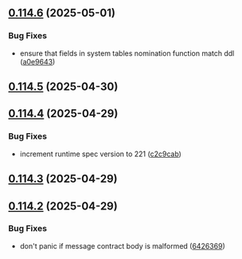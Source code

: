## [0.114.6](https://github.com/spaceandtimefdn/sxt-node-archive/compare/v0.114.5...v0.114.6) (2025-05-01)


### Bug Fixes

* ensure that fields in system tables nomination function match ddl ([a0e9643](https://github.com/spaceandtimefdn/sxt-node-archive/commit/a0e9643fb6f1e5edaa81b4b65176a3c1e9a46485))



## [0.114.5](https://github.com/spaceandtimefdn/sxt-node-archive/compare/v0.114.4...v0.114.5) (2025-04-30)



## [0.114.4](https://github.com/spaceandtimefdn/sxt-node-archive/compare/v0.114.3...v0.114.4) (2025-04-29)


### Bug Fixes

* increment runtime spec version to 221 ([c2c9cab](https://github.com/spaceandtimefdn/sxt-node-archive/commit/c2c9cab5fa28e02477db1bc5ff4097efc3f24734))



## [0.114.3](https://github.com/spaceandtimefdn/sxt-node-archive/compare/v0.114.2...v0.114.3) (2025-04-29)



## [0.114.2](https://github.com/spaceandtimefdn/sxt-node-archive/compare/v0.114.1...v0.114.2) (2025-04-29)


### Bug Fixes

* don't panic if message contract body is malformed ([6426369](https://github.com/spaceandtimefdn/sxt-node-archive/commit/6426369580f5b93a585dab6f7f68512f0148f5eb))



